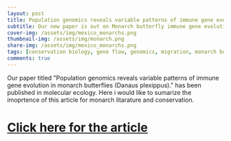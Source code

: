 ```yaml
---
layout: post
title: Population genomics reveals variable patterns of immune gene evolution. 
subtitle: Our new paper is out on Monarch butterfly immune gene evolution.
cover-img: /assets/img/mexico_monarchs.png
thumbnail-img: /assets/img/monarch.png
share-img: /assets/img/mexico_monarchs.png
tags: [conservation biology, gene flow, genomics, migration, monarch butterfly, population genetics, butterfly, ]
comments: true
---
```


Our paper titled "Population genomics reveals variable patterns of immune gene evolution in monarch butterflies (Danaus plexippus)." has been published in molecular ecology. Here i would like to sumarize the imoprtence of this article for monarch litarature and conservation. 

# [Click here for the article](https://doi.org/10.1111/mec.16071)
